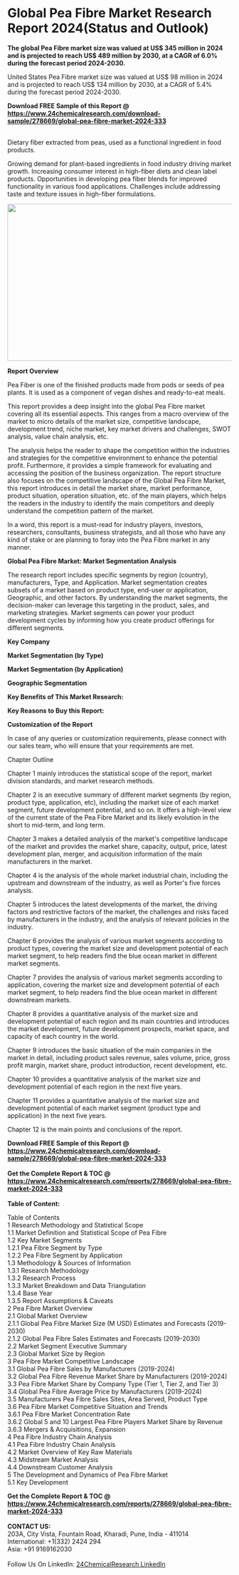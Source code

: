 <h1>Global Pea Fibre Market Research Report 2024(Status and Outlook)</h1><p><strong>The global Pea Fibre market size was valued at US$ 345 million in 2024 and is projected to reach US$ 489 million by 2030, at a CAGR of 6.0% during the forecast period 2024-2030.</strong></p><p>
</p><p>United States Pea Fibre market size was valued at US$ 98 million in 2024 and is projected to reach US$ 134 million by 2030, at a CAGR of 5.4% during the forecast period 2024-2030.</p><div><b>Download FREE Sample of this Report @ 
            <a href="https://www.24chemicalresearch.com/download-sample/278669/global-pea-fibre-market-2024-333">
            https://www.24chemicalresearch.com/download-sample/278669/global-pea-fibre-market-2024-333</a></b></div><br><p>
</p><p>Dietary fiber extracted from peas, used as a functional ingredient in food products.</p><p>
</p><p>
Growing demand for plant-based ingredients in food industry driving market growth. Increasing consumer interest in high-fiber diets and clean label products. Opportunities in developing pea fiber blends for improved functionality in various food applications. Challenges include addressing taste and texture issues in high-fiber formulations.</p><p>
</p><p>
<img alt="" src="https://24chemicalresearch.com/assets/report-images/PeaFibre.png" style="height:353px; width:731px"></p><p>
</p><p><strong>Report Overview</strong></p><p>
Pea Fiber is one of the finished products made from pods or seeds of pea plants. It is used as a component of vegan dishes and ready-to-eat meals.</p><p>
This report provides a deep insight into the global Pea Fibre market covering all its essential aspects. This ranges from a macro overview of the market to micro details of the market size, competitive landscape, development trend, niche market, key market drivers and challenges, SWOT analysis, value chain analysis, etc.</p><p>
The analysis helps the reader to shape the competition within the industries and strategies for the competitive environment to enhance the potential profit. Furthermore, it provides a simple framework for evaluating and accessing the position of the business organization. The report structure also focuses on the competitive landscape of the Global Pea Fibre Market, this report introduces in detail the market share, market performance, product situation, operation situation, etc. of the main players, which helps the readers in the industry to identify the main competitors and deeply understand the competition pattern of the market.</p><p>
In a word, this report is a must-read for industry players, investors, researchers, consultants, business strategists, and all those who have any kind of stake or are planning to foray into the Pea Fibre market in any manner.</p><p>
<strong>Global Pea Fibre Market: Market Segmentation Analysis</strong></p><p>
The research report includes specific segments by region (country), manufacturers, Type, and Application. Market segmentation creates subsets of a market based on product type, end-user or application, Geographic, and other factors. By understanding the market segments, the decision-maker can leverage this targeting in the product, sales, and marketing strategies. Market segments can power your product development cycles by informing how you create product offerings for different segments.</p><p>
<strong>Key Company</strong></p><p>
</p><p>
</p><p><strong>Market Segmentation (by Type)</strong></p><p>
</p><p>
</p><p></p><p>
<strong>Market Segmentation (by Application)</strong></p><p>
</p><p>
</p><p></p><p>
<strong>Geographic Segmentation</strong></p><p>
</p><p>
</p><p></p><p>
<strong>Key Benefits of This Market Research:</strong></p><p>
</p><p>
</p><p></p><p>
<strong>Key Reasons to Buy this Report:</strong></p><p>
</p><p>
</p><p><strong>Customization of the Report</strong></p><p>
In case of any queries or customization requirements, please connect with our sales team, who will ensure that your requirements are met.</p><p>
Chapter Outline</p><p>
Chapter 1 mainly introduces the statistical scope of the report, market division standards, and market research methods.</p><p>
</p><p>
Chapter 2 is an executive summary of different market segments (by region, product type, application, etc), including the market size of each market segment, future development potential, and so on. It offers a high-level view of the current state of the Pea Fibre Market and its likely evolution in the short to mid-term, and long term.</p><p>
</p><p>
Chapter 3 makes a detailed analysis of the market's competitive landscape of the market and provides the market share, capacity, output, price, latest development plan, merger, and acquisition information of the main manufacturers in the market.</p><p>
</p><p>
Chapter 4 is the analysis of the whole market industrial chain, including the upstream and downstream of the industry, as well as Porter's five forces analysis.</p><p>
</p><p>
Chapter 5 introduces the latest developments of the market, the driving factors and restrictive factors of the market, the challenges and risks faced by manufacturers in the industry, and the analysis of relevant policies in the industry.</p><p>
</p><p>
Chapter 6 provides the analysis of various market segments according to product types, covering the market size and development potential of each market segment, to help readers find the blue ocean market in different market segments.</p><p>
</p><p>
Chapter 7 provides the analysis of various market segments according to application, covering the market size and development potential of each market segment, to help readers find the blue ocean market in different downstream markets.</p><p>
</p><p>
Chapter 8 provides a quantitative analysis of the market size and development potential of each region and its main countries and introduces the market development, future development prospects, market space, and capacity of each country in the world.</p><p>
</p><p>
Chapter 9 introduces the basic situation of the main companies in the market in detail, including product sales revenue, sales volume, price, gross profit margin, market share, product introduction, recent development, etc.</p><p>
</p><p>
Chapter 10 provides a quantitative analysis of the market size and development potential of each region in the next five years.</p><p>
</p><p>
Chapter 11 provides a quantitative analysis of the market size and development potential of each market segment (product type and application) in the next five years.</p><p>
</p><p>
Chapter 12 is the main points and conclusions of the report.</p><div><b>Download FREE Sample of this Report @ 
            <a href="https://www.24chemicalresearch.com/download-sample/278669/global-pea-fibre-market-2024-333">
            https://www.24chemicalresearch.com/download-sample/278669/global-pea-fibre-market-2024-333</a></b></div><br><div><b>Get the Complete Report & TOC @ 
            <a href="https://www.24chemicalresearch.com/reports/278669/global-pea-fibre-market-2024-333">
            https://www.24chemicalresearch.com/reports/278669/global-pea-fibre-market-2024-333</a></b></div><br>
            <b>Table of Content:</b><p>Table of Contents<br />
1 Research Methodology and Statistical Scope<br />
1.1 Market Definition and Statistical Scope of Pea Fibre<br />
1.2 Key Market Segments<br />
1.2.1 Pea Fibre Segment by Type<br />
1.2.2 Pea Fibre Segment by Application<br />
1.3 Methodology & Sources of Information<br />
1.3.1 Research Methodology<br />
1.3.2 Research Process<br />
1.3.3 Market Breakdown and Data Triangulation<br />
1.3.4 Base Year<br />
1.3.5 Report Assumptions & Caveats<br />
2 Pea Fibre Market Overview<br />
2.1 Global Market Overview<br />
2.1.1 Global Pea Fibre Market Size (M USD) Estimates and Forecasts (2019-2030)<br />
2.1.2 Global Pea Fibre Sales Estimates and Forecasts (2019-2030)<br />
2.2 Market Segment Executive Summary<br />
2.3 Global Market Size by Region<br />
3 Pea Fibre Market Competitive Landscape<br />
3.1 Global Pea Fibre Sales by Manufacturers (2019-2024)<br />
3.2 Global Pea Fibre Revenue Market Share by Manufacturers (2019-2024)<br />
3.3 Pea Fibre Market Share by Company Type (Tier 1, Tier 2, and Tier 3)<br />
3.4 Global Pea Fibre Average Price by Manufacturers (2019-2024)<br />
3.5 Manufacturers Pea Fibre Sales Sites, Area Served, Product Type<br />
3.6 Pea Fibre Market Competitive Situation and Trends<br />
3.6.1 Pea Fibre Market Concentration Rate<br />
3.6.2 Global 5 and 10 Largest Pea Fibre Players Market Share by Revenue<br />
3.6.3 Mergers & Acquisitions, Expansion<br />
4 Pea Fibre Industry Chain Analysis<br />
4.1 Pea Fibre Industry Chain Analysis<br />
4.2 Market Overview of Key Raw Materials<br />
4.3 Midstream Market Analysis<br />
4.4 Downstream Customer Analysis<br />
5 The Development and Dynamics of Pea Fibre Market <br />
5.1 Key Development</p><div><b>Get the Complete Report & TOC @ 
            <a href="https://www.24chemicalresearch.com/reports/278669/global-pea-fibre-market-2024-333">
            https://www.24chemicalresearch.com/reports/278669/global-pea-fibre-market-2024-333</a></b></div><br><b>CONTACT US:</b><br>
            203A, City Vista, Fountain Road, Kharadi, Pune, India - 411014<br>
            International: +1(332) 2424 294<br>
            Asia: +91 9169162030 <br><br>
            Follow Us On LinkedIn: <a href="https://www.linkedin.com/company/24chemicalresearch/">24ChemicalResearch LinkedIn</a>